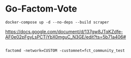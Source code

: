 
# Go-Factom-Vote

```
docker-compose up -d --no-deps --build scraper
```

https://docs.google.com/document/d/137gw8JTqKZdfe-AF0e02pFgyLsPCTjYbX0mguC_N3GE/edit?ts=5b71a406#


```

factomd -network=CUSTOM -customnet=fct_community_test
```